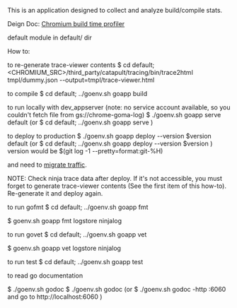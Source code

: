 This is an application designed to collect and analyze build/compile stats.

Deign Doc: [Chromium build time profiler](https://docs.google.com/a/chromium.org/document/d/16TdPTIIZbtAarXZIMJdiT9CePG5WYCrdxm5u9UuHXNY/edit#heading=h.xgjl2srtytjt)

default module
 in default/ dir

How to:

 to re-generate trace-viewer contents
  $ cd default; <CHROMIUM_SRC>/third_party/catapult/tracing/bin/trace2html tmpl/dummy.json --output=tmpl/trace-viewer.html

 to compile
   $ cd default; ../goenv.sh goapp build

 to run locally with dev_appserver
 (note: no service account available, so you couldn't
  fetch file from gs://chrome-goma-log)
   $ ./goenv.sh goapp serve default
 (or
   $ cd default; ../goenv.sh goapp serve
 )

 to deploy to production
  $ ./goenv.sh goapp deploy --version $version default
 (or
  $ cd default; ../goenv.sh goapp deploy --version $version
 )
 version would be $(git log -1 --pretty=format:git-%H)

 and need to [migrate traffic](https://cloud.google.com/appengine/docs/standard/go/migrating-traffic).

 NOTE: Check ninja trace data after deploy. If it's not accessible,
 you must forget to generate trace-viewer contents (See the first item of
 this how-to). Re-generate it and deploy again.

 to run gofmt
  $ cd default; ../goenv.sh goapp fmt

  $ goenv.sh goapp fmt logstore ninjalog

 to run govet
  $ cd default; ../goenv.sh goapp vet

  $ goenv.sh goapp vet logstore ninjalog

 to run test
  $ cd default; ../goenv.sh goapp test

 to read go documentation

  $ ./goenv.sh godoc <package>
  $ ./goenv.sh godoc <package> <symbol>
 (or
  $ ./goenv.sh godoc -http :6060
 and go to http://localhost:6060
 )
